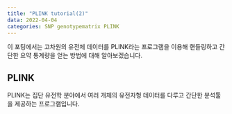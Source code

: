 ```yaml
---
title: "PLINK tutorial(2)"
data: 2022-04-04
categories: SNP genotypematrix PLINK
---
```



이 포팅에서는 고차원의 유전체 데이터를 PLINK라는 프로그램을 이용해 핸들링하고 간단한 요약 통계량을 얻는 방법에 대해 알아보겠습니다.  


PLINK
---------------------
PLINK는 집단 유전학 분야에서 여러 개체의 유전자형 데이터를 다루고 간단한 분석툴을 제공하는 프로그램입니다. 